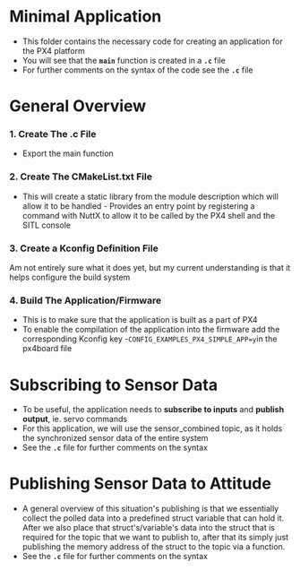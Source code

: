 # Minimal Application
  - This folder contains the necessary code for creating an application for the PX4 platform
  - You will see that the **`main`** function is created in a **`.c`** file
  - For further comments on the syntax of the code see the **`.c`** file
# General Overview
 ### 1. Create The .c File
  - Export the main function 
 ### 2. Create The CMakeList.txt File
  - This will create a static library from the module description which will allow it to be handled      - Provides an entry point by registering a command with NuttX to allow it to be called by the PX4 shell and the SITL console
 ### 3. Create a Kconfig Definition File
  Am not entirely sure what it does yet, but my current understanding is that it helps configure the build system
 ### 4. Build The Application/Firmware
  - This is to make sure that the application is built as a part of PX4
  - To enable the compilation of the application into the firmware add the corresponding Kconfig key -```CONFIG_EXAMPLES_PX4_SIMPLE_APP=y```in the px4board file 

# Subscribing to Sensor Data
- To be useful, the application needs to **subscribe to inputs** and **publish output**, ie. servo commands
- For this application, we will use the sensor_combined topic, as it holds the synchronized sensor data of the entire system
- See the **`.c`** file for further comments on the syntax

#  Publishing Sensor Data to Attitude
- A general overview of this situation's publishing is that we essentially collect the polled data into a predefined struct variable that can hold it. After we also place that struct's/variable's data into the struct that is required for the topic that we want to publish to, after that its simply just publishing the memory address of the struct to the topic via a function.
- See the **`.c`** file for further comments on the syntax
